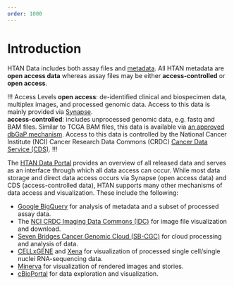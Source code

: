 ```yaml
---
order: 1000
---
```


# Introduction

HTAN Data includes both assay files and [metadata](../data_submission/metadata.md). All HTAN metadata are **open access data** whereas assay files may be either **access-controlled** or **open access**.

!!! Access Levels
**open access**: de-identified clinical and biospecimen data, multiplex images, and processed genomic data. Access to this data is mainly provided via [Synapse](https://synapse.org).  \
**access-controlled**: includes unprocessed genomic data, e.g. fastq and BAM files. Similar to TCGA BAM files, this data is available via [an approved dbGaP mechanism](db_gap.md). Access to this data is controlled by the National Cancer Institute (NCI) Cancer Research Data Commons (CRDC) [Cancer Data Service (CDS)](https://datacommons.cancer.gov/repository/cancer-data-service).
!!!

The [HTAN Data Portal](https://humantumoratlas.org/explore) provides an overview of all released data and serves as an interface through which all data access can occur. While most data storage and direct data access occurs via Synapse (open access data) and CDS (access-controlled data), HTAN supports many other mechanisms of data access and visualization. These include the following:

- [Google BigQuery](biq_query.md) for analysis of metadata and a subset of processed assay data.
- The [NCI CRDC Imaging Data Commons (IDC)](https://portal.imaging.datacommons.cancer.gov/) for image file visualization and download.
- [Seven Bridges Cancer Genomic Cloud (SB-CGC)](https://www.cancergenomicscloud.org/) for cloud processing and analysis of data.
- [CELLxGENE](../data_visualization/cell_by_gene.md) and [Xena](../data_visualization/xena.md) for visualization of processed single cell/single nuclei RNA-sequencing data.
- [Minerva](../data_visualization/minerva.md) for visualization of rendered images and stories.
- [cBioPortal](https://www.cbioportal.org/) for data exploration and visualization.